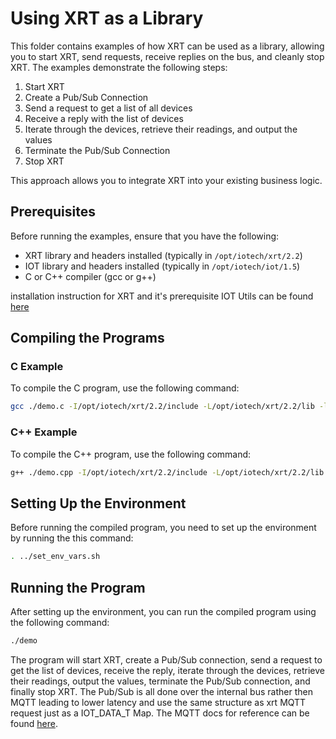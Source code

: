 # Using XRT as a Library

This folder contains examples of how XRT can be used as a library, allowing you to start XRT, send requests, receive replies on the bus, and cleanly stop XRT. The examples demonstrate the following steps:

1. Start XRT
2. Create a Pub/Sub Connection
3. Send a request to get a list of all devices
4. Receive a reply with the list of devices
5. Iterate through the devices, retrieve their readings, and output the values
6. Terminate the Pub/Sub Connection
7. Stop XRT

This approach allows you to integrate XRT into your existing business logic.

## Prerequisites

Before running the examples, ensure that you have the following:

- XRT library and headers installed (typically in `/opt/iotech/xrt/2.2`)
- IOT library and headers installed (typically in `/opt/iotech/iot/1.5`)
- C or C++ compiler (gcc or g++)

installation instruction for XRT and it's prerequisite IOT Utils can be found [here](https://docs.iotechsys.com/edge-xrt22/installation/installation.html)

## Compiling the Programs

### C Example

To compile the C program, use the following command:

```bash
gcc ./demo.c -I/opt/iotech/xrt/2.2/include -L/opt/iotech/xrt/2.2/lib -lxrt -I/opt/iotech/iot/1.5/include -L/opt/iotech/iot/1.5/lib -liot -o demo
```

### C++ Example

To compile the C++ program, use the following command:

```bash
g++ ./demo.cpp -I/opt/iotech/xrt/2.2/include -L/opt/iotech/xrt/2.2/lib -lxrt -I/opt/iotech/iot/1.5/include -L/opt/iotech/iot/1.5/lib -liot -o demo
```

## Setting Up the Environment

Before running the compiled program, you need to set up the environment by running the this command:

```bash
. ../set_env_vars.sh
```

## Running the Program

After setting up the environment, you can run the compiled program using the following command:

```bash
./demo
```

The program will start XRT, create a Pub/Sub connection, send a request to get the list of devices, receive the reply, iterate through the devices, retrieve their readings, output the values, terminate the Pub/Sub connection, and finally stop XRT. The Pub/Sub is all done over the internal bus rather then MQTT leading to lower latency and use the same structure as xrt MQTT request just as a IOT_DATA_T Map. The MQTT docs for reference can be found [here](https://docs.iotechsys.com/edge-xrt22/mqtt-management/mqtt-management.html).